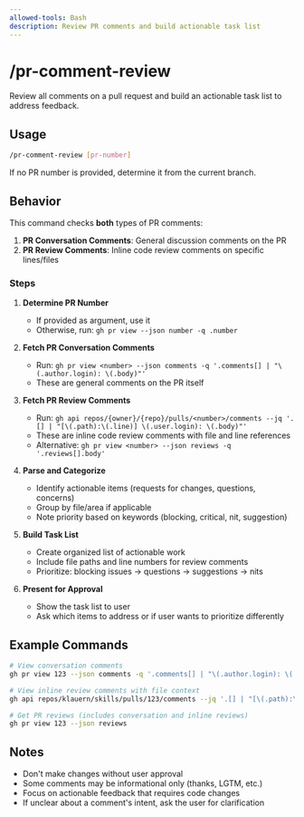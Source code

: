```yaml
---
allowed-tools: Bash
description: Review PR comments and build actionable task list
---
```

# /pr-comment-review

Review all comments on a pull request and build an actionable task list to address feedback.

## Usage

```bash
/pr-comment-review [pr-number]
```

If no PR number is provided, determine it from the current branch.

## Behavior

This command checks **both** types of PR comments:

1. **PR Conversation Comments**: General discussion comments on the PR
2. **PR Review Comments**: Inline code review comments on specific lines/files

### Steps

1. **Determine PR Number**
   - If provided as argument, use it
   - Otherwise, run: `gh pr view --json number -q .number`

2. **Fetch PR Conversation Comments**
   - Run: `gh pr view <number> --json comments -q '.comments[] | "\(.author.login): \(.body)"'`
   - These are general comments on the PR itself

3. **Fetch PR Review Comments**
   - Run: `gh api repos/{owner}/{repo}/pulls/<number>/comments --jq '.[] | "[\(.path):\(.line)] \(.user.login): \(.body)"'`
   - These are inline code review comments with file and line references
   - Alternative: `gh pr view <number> --json reviews -q '.reviews[].body'`

4. **Parse and Categorize**
   - Identify actionable items (requests for changes, questions, concerns)
   - Group by file/area if applicable
   - Note priority based on keywords (blocking, critical, nit, suggestion)

5. **Build Task List**
   - Create organized list of actionable work
   - Include file paths and line numbers for review comments
   - Prioritize: blocking issues → questions → suggestions → nits

6. **Present for Approval**
   - Show the task list to user
   - Ask which items to address or if user wants to prioritize differently

## Example Commands

```bash
# View conversation comments
gh pr view 123 --json comments -q '.comments[] | "\(.author.login): \(.body)"'

# View inline review comments with file context
gh api repos/klauern/skills/pulls/123/comments --jq '.[] | "[\(.path):\(.line)] \(.user.login): \(.body)"'

# Get PR reviews (includes conversation and inline reviews)
gh pr view 123 --json reviews
```

## Notes

- Don't make changes without user approval
- Some comments may be informational only (thanks, LGTM, etc.)
- Focus on actionable feedback that requires code changes
- If unclear about a comment's intent, ask the user for clarification
